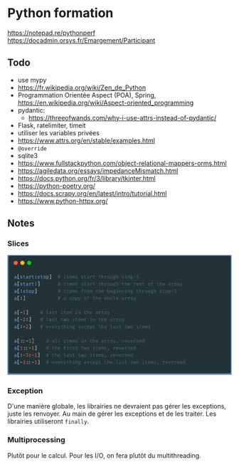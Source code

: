 # Python formation

https://notepad.re/pythonperf
https://docadmin.orsys.fr/Emargement/Participant

## Todo

- use mypy
- https://fr.wikipedia.org/wiki/Zen_de_Python
- Programmation Orientée Aspect (POA), Spring, https://en.wikipedia.org/wiki/Aspect-oriented_programming
- pydantic:
    - https://threeofwands.com/why-i-use-attrs-instead-of-pydantic/
- Flask, ratelimiter, timeit
- utiliser les variables privées
- https://www.attrs.org/en/stable/examples.html
- `@override`
- sqlite3
- https://www.fullstackpython.com/object-relational-mappers-orms.html
- https://agiledata.org/essays/impedanceMismatch.html
- https://docs.python.org/fr/3/library/tkinter.html
- https://python-poetry.org/
- https://docs.scrapy.org/en/latest/intro/tutorial.html
- https://www.python-httpx.org/

## Notes

### Slices

![slices operation](./images/slices.PNG)

### Exception

D'une manière globale, les librairies ne devraient pas gérer les exceptions, juste les renvoyer.
Au main de gérer les exceptions et de les traiter.
Les librairies utiliseront `finally`.

### Multiprocessing

Plutôt pour le calcul. Pour les I/O, on fera plutôt du multithreading.
